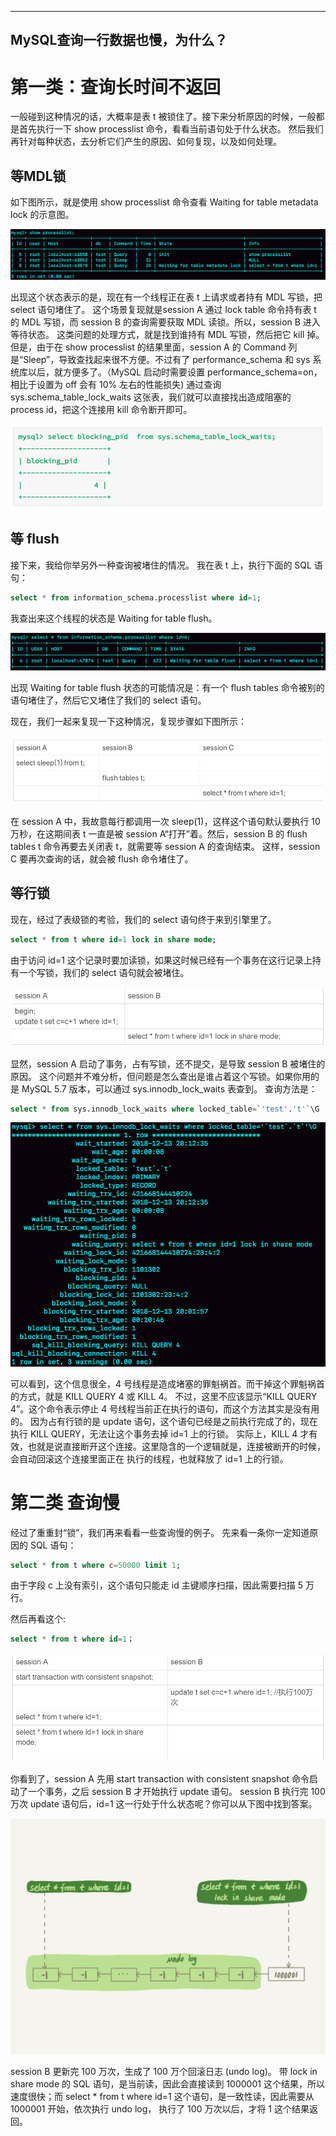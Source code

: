 
---
MySQL查询一行数据也慢，为什么？
---

# 第一类：查询长时间不返回
一般碰到这种情况的话，大概率是表 t 被锁住了。接下来分析原因的时候，一般都是首先执行一下 show processlist 命令，看看当前语句处于什么状态。
然后我们再针对每种状态，去分析它们产生的原因、如何复现，以及如何处理。

## 等MDL锁
如下图所示，就是使用 show processlist 命令查看 Waiting for table metadata lock 的示意图。





![wait-mdl-lock.png](images%2Fwait-mdl-lock.png)





出现这个状态表示的是，现在有一个线程正在表 t 上请求或者持有 MDL 写锁，把 select 语句堵住了。
这个场景复现就是session A 通过 lock table 命令持有表 t 的 MDL 写锁，而 session B 的查询需要获取 MDL 读锁。所以，session B 进入等待状态。
这类问题的处理方式，就是找到谁持有 MDL 写锁，然后把它 kill 掉。
但是，由于在 show processlist 的结果里面，session A 的 Command 列是“Sleep”，导致查找起来很不方便。不过有了 performance_schema 和 sys 
系统库以后，就方便多了。（MySQL 启动时需要设置 performance_schema=on，相比于设置为 off 会有 10% 左右的性能损失)
通过查询 sys.schema_table_lock_waits 这张表，我们就可以直接找出造成阻塞的 process id，把这个连接用 kill 命令断开即可。





![find-blocking-pid.png](images%2Ffind-blocking-pid.png)





## 等 flush
接下来，我给你举另外一种查询被堵住的情况。
我在表 t 上，执行下面的 SQL 语句：

```sql
select * from information_schema.processlist where id=1;
```

我查出来这个线程的状态是 Waiting for table flush。





![wait-flush.png](images%2Fwait-flush.png)





出现 Waiting for table flush 状态的可能情况是：有一个 flush tables 命令被别的语句堵住了，然后它又堵住了我们的 select 语句。

现在，我们一起来复现一下这种情况，复现步骤如下图所示：





![repeat.png](images%2Frepeat.png)





在 session A 中，我故意每行都调用一次 sleep(1)，这样这个语句默认要执行 10 万秒，在这期间表 t 一直是被
session A“打开”着。然后，session B 的 flush tables t 命令再要去关闭表 t，就需要等 session A 的查询结束。
这样，session C 要再次查询的话，就会被 flush 命令堵住了。

## 等行锁
现在，经过了表级锁的考验，我们的 select 语句终于来到引擎里了。

```sql
select * from t where id=1 lock in share mode; 
```

由于访问 id=1 这个记录时要加读锁，如果这时候已经有一个事务在这行记录上持有一个写锁，我们的 select 语句就会被堵住。





![wait-record-lock.png](images%2Fwait-record-lock.png)





显然，session A 启动了事务，占有写锁，还不提交，是导致 session B 被堵住的原因。
这个问题并不难分析，但问题是怎么查出是谁占着这个写锁。如果你用的是 MySQL 5.7 版本，可以通过 sys.innodb_lock_waits 表查到。
查询方法是：

```sql
select * from sys.innodb_lock_waits where locked_table=`'test'.'t'`\G
```





![analyze-lock-nine.png](images%2Fanalyze-lock-nine.png)





可以看到，这个信息很全，4 号线程是造成堵塞的罪魁祸首。而干掉这个罪魁祸首的方式，就是 KILL QUERY 4 或 KILL 4。
不过，这里不应该显示“KILL QUERY 4”。这个命令表示停止 4 号线程当前正在执行的语句，而这个方法其实是没有用的。
因为占有行锁的是 update 语句，这个语句已经是之前执行完成了的，现在执行 KILL QUERY，无法让这个事务去掉 id=1 上的行锁。
实际上，KILL 4 才有效，也就是说直接断开这个连接。这里隐含的一个逻辑就是，连接被断开的时候，会自动回滚这个连接里面正在
执行的线程，也就释放了 id=1 上的行锁。


# 第二类 查询慢
经过了重重封“锁”，我们再来看看一些查询慢的例子。
先来看一条你一定知道原因的 SQL 语句：
```sql
select * from t where c=50000 limit 1;
```

由于字段 c 上没有索引，这个语句只能走 id 主键顺序扫描，因此需要扫描 5 万行。

然后再看这个:
```sql
select * from t where id=1；
```





![repeat-one.png](images%2Frepeat-one.png)





你看到了，session A 先用 start transaction with consistent snapshot 命令启动了一个事务，之后 session B 才开始执行 update 语句。
session B 执行完 100 万次 update 语句后，id=1 这一行处于什么状态呢？你可以从下图中找到答案。





![version-chain.png](images%2Fversion-chain.png)





session B 更新完 100 万次，生成了 100 万个回滚日志 (undo log)。
带 lock in share mode 的 SQL 语句，是当前读，因此会直接读到 1000001 这个结果，所以速度很快；而
select * from t where id=1 这个语句，是一致性读，因此需要从 1000001 开始，依次执行 undo log，
执行了 100 万次以后，才将 1 这个结果返回。